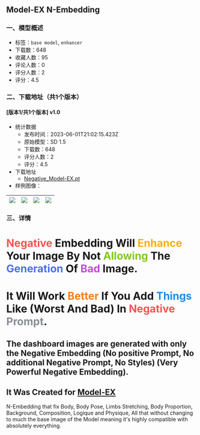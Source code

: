 ## Model-EX N-Embedding
### 一、模型概述

- 标签：`base model`, `enhancer`
- 下载数：648
- 收藏人数：95
- 评论人数：0
- 评分人数：2
- 评分：4.5

### 二、下载地址（共1个版本）

#### [版本1/共1个版本] v1.0

- 统计数据
  - 发布时间：2023-06-01T21:02:15.423Z
  - 原始模型：SD 1.5
  - 下载数：648
  - 评分人数：2
  - 评分：4.5
- 下载地址
  - [Negative_Model-EX.pt](https://civitai.com/api/download/models/87264)
- 样例图像：

| <img src="https://image.civitai.com/xG1nkqKTMzGDvpLrqFT7WA/57b8cf41-3b7a-4860-aa07-3dadb1e0ca0e/width=450/997762.jpeg" /> | <img src="https://image.civitai.com/xG1nkqKTMzGDvpLrqFT7WA/e6bb3193-c15d-4ff8-828f-8e46d8258439/width=450/1269653.jpeg" /> | <img src="https://image.civitai.com/xG1nkqKTMzGDvpLrqFT7WA/8825c80f-7bb9-4e1d-a860-3102ae18d9e1/width=450/1005566.jpeg" /> | <img src="https://image.civitai.com/xG1nkqKTMzGDvpLrqFT7WA/660d1ad5-776a-44af-90a1-277d7544da91/width=450/1005569.jpeg" /> |
| ---- | ---- | ---- | ---- |


### 三、详情
<h1 id="heading-13"><span style="color:rgb(250, 82, 82)">Negative</span> Embedding Will <span style="color:rgb(250, 176, 5)">Enhance</span> Your Image By Not <span style="color:rgb(130, 201, 30)">Allowing</span> The <span style="color:rgb(76, 110, 245)">Generation</span> Of <span style="color:rgb(190, 75, 219)">Bad </span>Image.</h1><h1 id="heading-145">It Will Work <span style="color:rgb(253, 126, 20)">Better</span> If You Add <span style="color:rgb(34, 139, 230)">Things</span> Like (Worst And Bad) In <span style="color:rgb(250, 82, 82)">Negative</span> <span style="color:rgb(134, 142, 150)">Prompt</span>.</h1><h2 id="heading-7">The dashboard images are generated with only the Negative Embedding (No positive Prompt, No additional Negative Prompt, No Styles) (Very Powerful Negative Embedding).</h2><h2 id="heading-59">It Was Created for <a target="_blank" rel="ugc" href="https://civitai.com/models/60638/model-ex">Model-EX</a></h2><p>N-Embedding that fix Body, Body Pose, Limbs Stretching, Body Proportion, Background, Composition, Logique and Physique, All that without changing to much the base image of the Model meaning it's highly compatible with absolutely everything.</p>